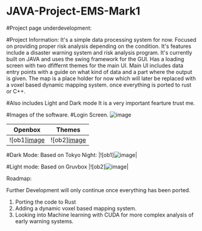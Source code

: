 # JAVA-Project-EMS-Mark1

#Project page underdevelopment:

#Project Information:
It's a simple data processing system for now. Focused on providing proper risk analysis depending on the condition. 
It's features include a disaster warning system and risk analysis program. It's currently built on JAVA and uses the swing framework for the GUI.
Has a loading screen with two dfiffernt themes for the main UI.
Main UI includes data entry points with a guide on what kind of data and a part where the output is given.
The map is a place holder for now which will later be replaced with a voxel based dynamic mapping system. once everything is ported to rust or C++.

#Also includes Light and Dark mode It is a very important fearture trust me.


#Images of the software.
#Login Screen.
![image](https://github.com/ColdWistler/JAVA-Project-EMS-Mark1/assets/53271289/1315008d-dbeb-4000-a27e-131a235be280)

|Openbox|Themes|
|--|--|
|![ob1][image](https://github.com/ColdWistler/JAVA-Project-EMS-Mark1/assets/53271289/67d37873-055f-4fbf-bac9-eb2ad0c47e87)|![ob2][image](https://github.com/ColdWistler/JAVA-Project-EMS-Mark1/assets/53271289/28e2e9c6-d0d1-4f3a-99ae-ef8a3a28d639)|
#Dark Mode: Based on Tokyo Night:
|![ob1]![image](https://github.com/ColdWistler/JAVA-Project-EMS-Mark1/assets/53271289/67d37873-055f-4fbf-bac9-eb2ad0c47e87)|


#Light mode: Based on Gruvbox
|![ob2]![image](https://github.com/ColdWistler/JAVA-Project-EMS-Mark1/assets/53271289/28e2e9c6-d0d1-4f3a-99ae-ef8a3a28d639)|




Roadmap:

Further Development will only continue once everything has been ported.

1. Porting the code to Rust
2. Adding a dynamic voxel based mapping system.
3. Looking into Machine learning with CUDA for more complex analysis of early warning systems.

